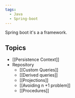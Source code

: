 ```yaml
---
tags:
  - Java
  - Spring-boot
---
```

Spring boot it's a a framework.

## Topics
- [[Persistence Context]]
- Repository
	- [[Custom Queries]]
	- [[Derived queries]]
	- [[Projections]]
	- [[Avoiding n +1 problem]]
	- [[Procedures]]